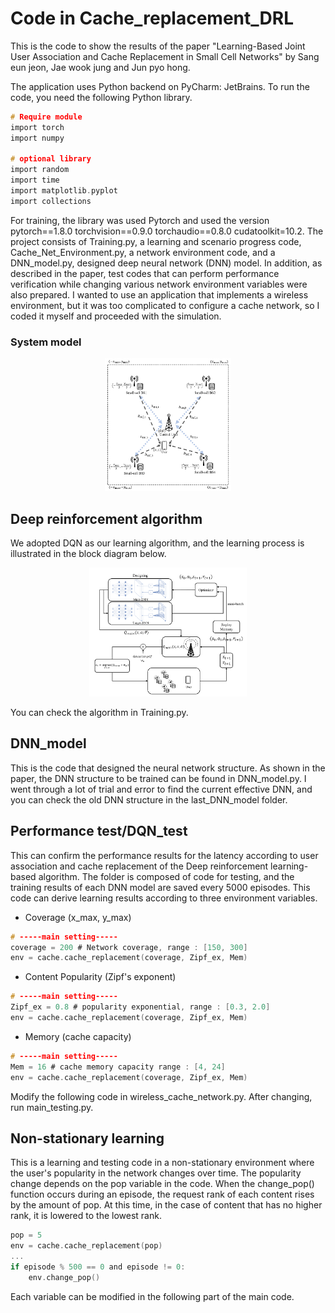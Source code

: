 # Code in Cache_replacement_DRL
This is the code to show the results of the paper "Learning-Based Joint User Association and Cache Replacement in Small Cell Networks" by Sang eun jeon, Jae wook jung and Jun pyo hong.

The application uses Python backend on PyCharm: JetBrains. To run the code, you need the following Python library.
```c
# Require module
import torch
import numpy

# optional library
import random
import time
import matplotlib.pyplot
import collections
```

For training, the library was used Pytorch and used the version pytorch==1.8.0 torchvision==0.9.0 torchaudio==0.8.0 cudatoolkit=10.2. The project consists of Training.py, a learning and scenario progress code, Cache_Net_Environment.py, a network environment code, and a DNN_model.py, designed deep neural network (DNN) model. In addition, as described in the paper, test codes that can perform performance verification while changing various network environment variables were also prepared. I wanted to use an application that implements a wireless environment, but it was too complicated to configure a cache network, so I coded it myself and proceeded with the simulation.


### System model
<p align="center"><img src="./figure/System_model.png" width="40%" height="40%"/></p>

## Deep reinforcement algorithm

We adopted DQN as our learning algorithm, and the learning process is illustrated in the block diagram below.
<p align="center"><img src="./figure/Block_diagram.png" width="50%" height="50%"/></p>
You can check the algorithm in Training.py.

## DNN_model
This is the code that designed the neural network structure. As shown in the paper, the DNN structure to be trained can be found in DNN_model.py. I went through a lot of trial and error to find the current effective DNN, and you can check the old DNN structure in the last_DNN_model folder.


## Performance test/DQN_test
This can confirm the performance results for the latency according to user association and cache replacement of the Deep reinforcement learning-based algorithm. The folder is composed of code for testing, and the training results of each DNN model are saved every 5000 episodes. This code can derive learning results according to three environment variables.

* Coverage (x_max, y_max)
```c
# -----main setting-----
coverage = 200 # Network coverage, range : [150, 300]
env = cache.cache_replacement(coverage, Zipf_ex, Mem)
```
* Content Popularity (Zipf's exponent)
```c
# -----main setting-----
Zipf_ex = 0.8 # popularity exponential, range : [0.3, 2.0]
env = cache.cache_replacement(coverage, Zipf_ex, Mem)
```
* Memory (cache capacity)
```c
# -----main setting-----
Mem = 16 # cache memory capacity range : [4, 24]
env = cache.cache_replacement(coverage, Zipf_ex, Mem)
```
Modify the following code in wireless_cache_network.py. After changing, run main_testing.py.


## Non-stationary learning 
This is a learning and testing code in a non-stationary environment where the user's popularity in the network changes over time. The popularity change depends on the pop variable in the code. When the change_pop() function occurs during an episode, the request rank of each content rises by the amount of pop. At this time, in the case of content that has no higher rank, it is lowered to the lowest rank.
```c
pop = 5
env = cache.cache_replacement(pop)
...
if episode % 500 == 0 and episode != 0:
    env.change_pop()
```
Each variable can be modified in the following part of the main code.
